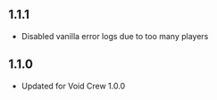 ## 1.1.1
- Disabled vanilla error logs due to too many players

## 1.1.0
- Updated for Void Crew 1.0.0